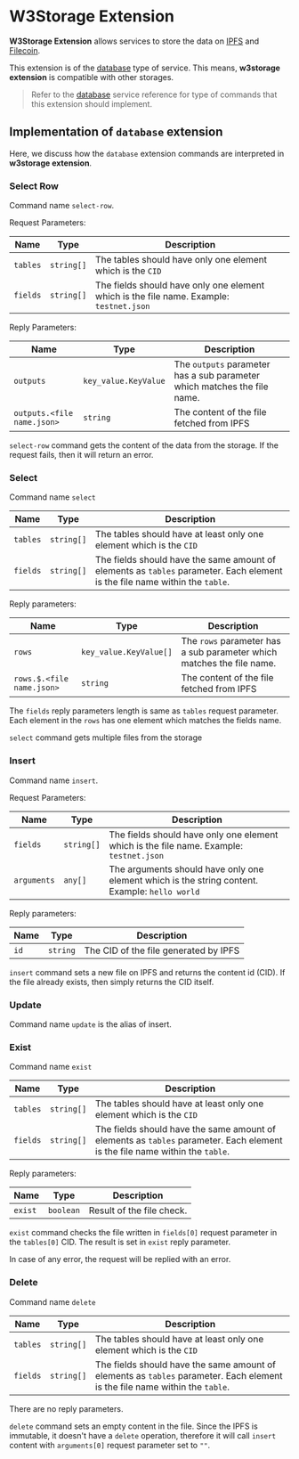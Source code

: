 # W3Storage Extension

**W3Storage Extension** allows services
to store the data on 
[IPFS](https://ipfs.tech) and 
[Filecoin](https://filecoin.io).

This extension is of the [database](./DATABASE.md) 
type of service. This means,
**w3storage extension** is compatible with
other storages. 

> Refer to the [database](./DATABASE.md) service reference for
> type of commands that this extension should implement.

## Implementation of `database` extension
Here, we discuss how the `database` extension commands
are interpreted in **w3storage extension**.

### Select Row
Command name `select-row`.

Request Parameters:

| Name     | Type       | Description                                                                             |
|----------|------------|-----------------------------------------------------------------------------------------|
| `tables` | `string[]` | The tables should have only one element which is the `CID`                              |
| `fields` | `string[]` | The fields should have only one element which is the file name. Example: `testnet.json` |


Reply Parameters:

| Name                      | Type | Description                                                              |
|---------------------------|------|--------------------------------------------------------------------------|
| `outputs`                 | `key_value.KeyValue` | The `outputs` parameter has a sub parameter which matches the file name. |
| `outputs.<file name.json>` | `string` | The content of the file fetched from IPFS |                               |


`select-row` command gets the content of the data from the storage. If the request fails, then
it will return an error.

### Select
Command name `select`

| Name     | Type       | Description                                                                                                                 |
|----------|------------|-----------------------------------------------------------------------------------------------------------------------------|
| `tables` | `string[]` | The tables should have at least only one element which is the `CID`                                                         |
| `fields` | `string[]` | The fields should have the same amount of elements as `tables` parameter. Each element is the file name within the `table`. |

Reply parameters:

| Name                      | Type | Description                                                              |
|---------------------------|------|--------------------------------------------------------------------------|
| `rows`                    | `key_value.KeyValue[]` | The `rows` parameter has a sub parameter which matches the file name. |
| `rows.$.<file name.json>` | `string` | The content of the file fetched from IPFS |                               |

The `fields` reply parameters length is same as `tables` request
parameter.
Each element in the `rows` has one element which
matches the fields name.

`select` command gets multiple files from the storage


### Insert
Command name `insert`.

Request Parameters:

| Name        | Type       | Description                                                                                    |
|-------------|------------|------------------------------------------------------------------------------------------------|
| `fields`    | `string[]` | The fields should have only one element which is the file name. Example: `testnet.json`        |
| `arguments` | `any[]`    | The arguments should have only one element which is the string content. Example: `hello world` |


Reply parameters:

| Name   | Type     | Description                           |
|--------|----------|---------------------------------------|
| `id`   | `string` | The CID of the file generated by IPFS |

`insert` command sets a new file on IPFS and returns the
content id (CID). If the file already exists, then
simply returns the CID itself.

### Update
Command name `update`
is the alias of insert.


### Exist
Command name `exist`

| Name     | Type       | Description                                                                                                                 |
|----------|------------|-----------------------------------------------------------------------------------------------------------------------------|
| `tables` | `string[]` | The tables should have at least only one element which is the `CID`                                                         |
| `fields` | `string[]` | The fields should have the same amount of elements as `tables` parameter. Each element is the file name within the `table`. |


Reply parameters:

| Name     | Type      | Description               |
|----------|-----------|---------------------------|
| `exist`  | `boolean` | Result of the file check. |

`exist` command checks the file written in `fields[0]` request parameter
in the `tables[0]` CID. The result is set in `exist` reply
parameter.

In case of any error, the request will be replied with an error.

### Delete
Command name `delete`

| Name     | Type       | Description                                                                                                                 |
|----------|------------|-----------------------------------------------------------------------------------------------------------------------------|
| `tables` | `string[]` | The tables should have at least only one element which is the `CID`                                                         |
| `fields` | `string[]` | The fields should have the same amount of elements as `tables` parameter. Each element is the file name within the `table`. |

There are no reply parameters.

`delete` command sets an empty content in the file.
Since the IPFS is immutable, it doesn't have a `delete`
operation, therefore it will call `insert` content 
with `arguments[0]` request parameter set to `""`.
